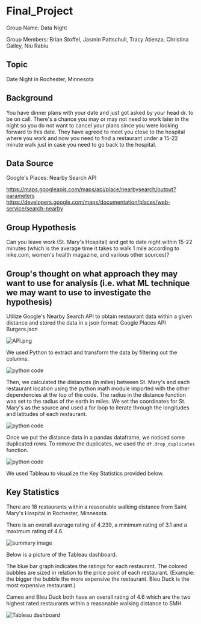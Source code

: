 # Final_Project
Group Name: Data Night

Group Members: Brian Stoffel, Jasmin Pattschull, Tracy Atienza, Christina Galley, Niu Rabiu

## Topic
Date Night in Rochester, Minnesota

## Background
You have dinner plans with your date and just got asked by your head dr. to be on call. There's a chance you may or may not need to work later in the night so you do not want to cancel your plans since you were looking forward to this date. They have agreed to meet you close to the hospital where you work and now you need to find a restaurant under a 15-22 minute walk just in case you need to go back to the hospital.

## Data Source
Google's Places: Nearby Search API

https://maps.googleapis.com/maps/api/place/nearbysearch/output?parameters
https://developers.google.com/maps/documentation/places/web-service/search-nearby

## Group Hypothesis
Can you leave work (St. Mary's Hospital) and get to date night within 15-22 minutes (which is the average time it takes to walk 1 mile according to nike.com, women's health magazine, and various other sources)?

## Group's thought on what approach they may want to use for analysis (i.e. what ML technique we may want to use to investigate the hypothesis)
Utilize Google's Nearby Search API to obtain restaurant data within a given distance and stored the data in a json format: Google Places API Burgers.json

![API](https://github.com/stoffel-brian/Final_Project/blob/main/Resources/calling_google_API).png

We used Python to extract and transform the data by filtering out the columns.  

![python code](https://github.com/stoffel-brian/Final_Project/blob/main/Resources/python_code.png)

Then, we calculated the distances (in miles) between St. Mary's and each restaurant location using the python math module imported with the other dependencies at the top of the code. The radius in the distance function was set to the radius of the earth in miles. We set the coordinates for St. Mary's as the source and used a for loop to iterate through the longitudes and latitudes of each restaurant.

![python code](https://github.com/stoffel-brian/Final_Project/blob/main/Resources/distance_function_python.png)

Once we put the distance data in a pandas dataframe, we noticed some duplicated rows. To remove the duplicates, we used the `df.drop_duplicates` function.

![python code](https://github.com/stoffel-brian/Final_Project/blob/main/Resources/remove_duplicates_python.png)

We used Tableau to visualize the Key Statistics provided below.

## Key Statistics
There are 18 restaurants within a reasonable walking distance from Saint Mary's Hospital in Rochester, Minnesota.

There is an overall average rating of 4.239, a minimum rating of 3.1 and a maximum rating of 4.6.

![summary image](https://github.com/stoffel-brian/Final_Project/blob/main/Resources/Screenshot%20of%20Data%20Night%20Summary.PNG)

Below is a picture of the Tableau dashboard.

The blue bar graph indicates the ratings for each restaurant.  The colored bubbles are sized in relation to the price point of each restaurant. (Example: the bigger the bubble the more expensive the restaurant.  Bleu Duck is the most expensive restaurant.)

Cameo and Bleu Duck both have an overall rating of 4.6 which are the two highest rated restaurants within a reasonable walking distance to SMH.

![Tableau dashboard](https://github.com/stoffel-brian/Final_Project/blob/main/Resources/Screenshot%20of%20Data%20Night%20Dashboard.PNG)
